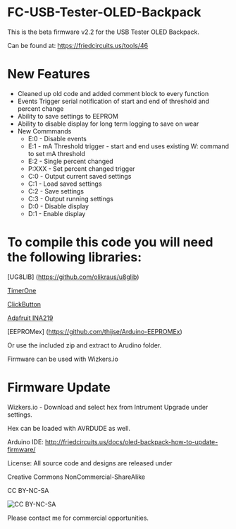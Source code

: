 FC-USB-Tester-OLED-Backpack
===========================
This is the beta firmware v2.2 for the USB Tester OLED Backpack. 

Can be found at:
https://friedcircuits.us/tools/46

New Features
===========================

* Cleaned up old code and added comment block to every function
* Events Trigger serial notification of start and end of threshold and percent change
* Ability to save settings to EEPROM
* Ability to disable display for long term logging to save on wear
* New Commmands
	* E:0 - Disable events
	* E:1 - mA Threshold trigger - start and end uses existing W: command to set mA threshold
	* E:2 - Single percent changed
	* P:XXX - Set percent changed trigger
	* C:0 - Output current saved settings
	* C:1 - Load saved settings
	* C:2 - Save settings
	* C:3 - Output running settings
	* D:0 - Disable display
	* D:1 - Enable display



To compile this code you will need the following libraries:
===========================

[UG8LIB] (https://github.com/olikraus/u8glib)

[TimerOne](https://github.com/PaulStoffregen/TimerOne)

[ClickButton](http://code.google.com/p/clickbutton/)

[Adafruit INA219](https://github.com/adafruit/Adafruit_INA219)

[EEPROMex] (https://github.com/thijse/Arduino-EEPROMEx)

Or use the included zip and extract to Arudino folder. 





Firmware can be used with Wizkers.io 


Firmware Update
==============================

Wizkers.io - Download and select hex from Intrument Upgrade under settings.

Hex can be loaded with AVRDUDE as well. 

Arduino IDE: http://friedcircuits.us/docs/oled-backpack-how-to-update-firmware/


License: All source code and designs are released under 

Creative Commons NonCommercial-ShareAlike 

CC BY-NC-SA

![CC BY-NC-SA](http://i.creativecommons.org/l/by-nc-sa/3.0/88x31.png)

Please contact me for commercial opportunities. 
